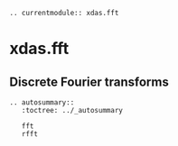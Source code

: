 ```{eval-rst}
.. currentmodule:: xdas.fft
```

# xdas.fft

## Discrete Fourier transforms

```{eval-rst}
.. autosummary::
   :toctree: ../_autosummary

   fft
   rfft
```
